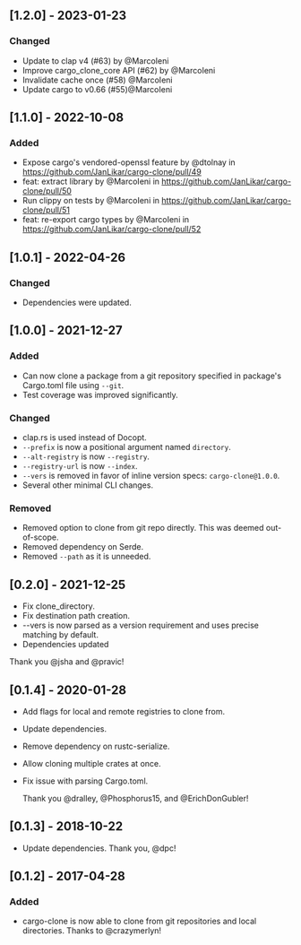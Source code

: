 ## [1.2.0] - 2023-01-23
### Changed
- Update to clap v4 (#63) by @MarcoIeni
- Improve cargo_clone_core API (#62) by @MarcoIeni
- Invalidate cache once (#58) @MarcoIeni
- Update cargo to v0.66 (#55)@MarcoIeni

## [1.1.0] - 2022-10-08
### Added
- Expose cargo's vendored-openssl feature by @dtolnay in https://github.com/JanLikar/cargo-clone/pull/49
- feat: extract library by @MarcoIeni in https://github.com/JanLikar/cargo-clone/pull/50
- Run clippy on tests by @MarcoIeni in https://github.com/JanLikar/cargo-clone/pull/51
- feat: re-export cargo types by @MarcoIeni in https://github.com/JanLikar/cargo-clone/pull/52

## [1.0.1] - 2022-04-26
### Changed
- Dependencies were updated.

## [1.0.0] - 2021-12-27
### Added
- Can now clone a package from a git repository specified in package's Cargo.toml file using `--git`.
- Test coverage was improved significantly.

### Changed
- clap.rs is used instead of Docopt.
- `--prefix` is now a positional argument named `directory`.
- `--alt-registry` is now `--registry`.
- `--registry-url` is now `--index`.
- `--vers` is removed in favor of inline version specs: `cargo-clone@1.0.0`.
- Several other minimal CLI changes.

### Removed
- Removed option to clone from git repo directly. This was deemed out-of-scope.
- Removed dependency on Serde.
- Removed `--path` as it is unneeded.

## [0.2.0] - 2021-12-25
- Fix clone_directory.
- Fix destination path creation.
- --vers is now parsed as a version requirement and uses precise matching by default.
- Dependencies updated

Thank you @jsha and @pravic!

## [0.1.4] - 2020-01-28
- Add flags for local and remote registries to clone from.
- Update dependencies.
- Remove dependency on rustc-serialize.
- Allow cloning multiple crates at once.
- Fix issue with parsing Cargo.toml.

  Thank you @dralley, @Phosphorus15, and @ErichDonGubler!

## [0.1.3] - 2018-10-22
- Update dependencies.
  Thank you, @dpc!

## [0.1.2] - 2017-04-28
### Added
- cargo-clone is now able to clone from git repositories and local directories.
  Thanks to @crazymerlyn!
